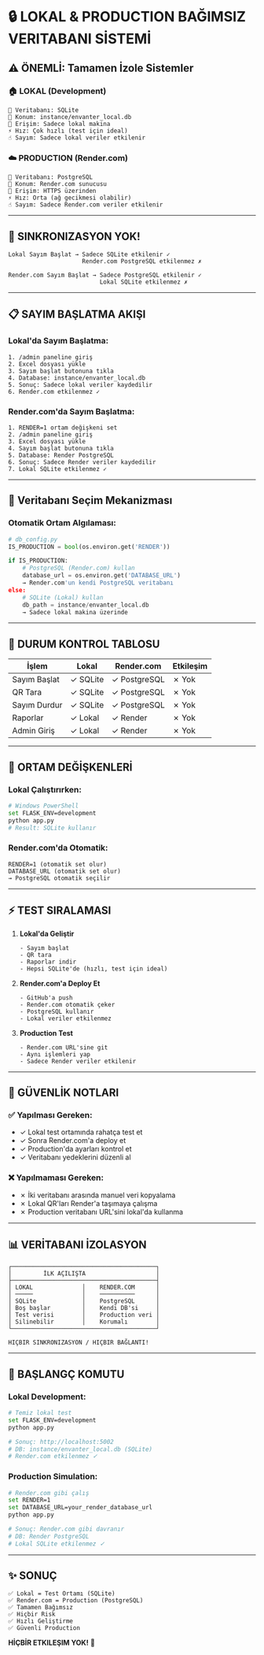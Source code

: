 # 🔒 LOKAL & PRODUCTION BAĞIMSIZ VERITABANI SİSTEMİ

## ⚠️ ÖNEMLİ: Tamamen İzole Sistemler

### 🏠 **LOKAL (Development)**
```
📂 Veritabanı: SQLite
📁 Konum: instance/envanter_local.db
🔐 Erişim: Sadece lokal makina
⚡ Hız: Çok hızlı (test için ideal)
☝️ Sayım: Sadece lokal veriler etkilenir
```

### ☁️ **PRODUCTION (Render.com)**
```
📂 Veritabanı: PostgreSQL
📁 Konum: Render.com sunucusu
🔐 Erişim: HTTPS üzerinden
⚡ Hız: Orta (ağ gecikmesi olabilir)
☝️ Sayım: Sadece Render.com veriler etkilenir
```

---

## 🚫 SINKRONIZASYON YOK!

```
Lokal Sayım Başlat → Sadece SQLite etkilenir ✓
                     Render.com PostgreSQL etkilenmez ✗

Render.com Sayım Başlat → Sadece PostgreSQL etkilenir ✓
                          Lokal SQLite etkilenmez ✗
```

---

## 📋 SAYIM BAŞLATMA AKIŞI

### Lokal'da Sayım Başlatma:
```
1. /admin paneline giriş
2. Excel dosyası yükle
3. Sayım başlat butonuna tıkla
4. Database: instance/envanter_local.db
5. Sonuç: Sadece lokal veriler kaydedilir
6. Render.com etkilenmez ✓
```

### Render.com'da Sayım Başlatma:
```
1. RENDER=1 ortam değişkeni set
2. /admin paneline giriş
3. Excel dosyası yükle
4. Sayım başlat butonuna tıkla
5. Database: Render PostgreSQL
6. Sonuç: Sadece Render veriler kaydedilir
7. Lokal SQLite etkilenmez ✓
```

---

## 🔄 Veritabanı Seçim Mekanizması

### Otomatik Ortam Algılaması:

```python
# db_config.py
IS_PRODUCTION = bool(os.environ.get('RENDER'))

if IS_PRODUCTION:
    # PostgreSQL (Render.com) kullan
    database_url = os.environ.get('DATABASE_URL')
    → Render.com'un kendi PostgreSQL veritabanı
else:
    # SQLite (Lokal) kullan
    db_path = instance/envanter_local.db
    → Sadece lokal makina üzerinde
```

---

## 🎯 DURUM KONTROL TABLOSU

| İşlem | Lokal | Render.com | Etkileşim |
|-------|-------|-----------|-----------|
| Sayım Başlat | ✓ SQLite | ✓ PostgreSQL | ✗ Yok |
| QR Tara | ✓ SQLite | ✓ PostgreSQL | ✗ Yok |
| Sayım Durdur | ✓ SQLite | ✓ PostgreSQL | ✗ Yok |
| Raporlar | ✓ Lokal | ✓ Render | ✗ Yok |
| Admin Giriş | ✓ Lokal | ✓ Render | ✗ Yok |

---

## 🔑 ORTAM DEĞİŞKENLERİ

### Lokal Çalıştırırken:
```bash
# Windows PowerShell
set FLASK_ENV=development
python app.py
# Result: SQLite kullanır
```

### Render.com'da Otomatik:
```
RENDER=1 (otomatik set olur)
DATABASE_URL (otomatik set olur)
→ PostgreSQL otomatik seçilir
```

---

## ⚡ TEST SIRALAMASI

1. **Lokal'da Geliştir**
   ```
   - Sayım başlat
   - QR tara
   - Raporlar indir
   - Hepsi SQLite'de (hızlı, test için ideal)
   ```

2. **Render.com'a Deploy Et**
   ```
   - GitHub'a push
   - Render.com otomatik çeker
   - PostgreSQL kullanır
   - Lokal veriler etkilenmez
   ```

3. **Production Test**
   ```
   - Render.com URL'sine git
   - Aynı işlemleri yap
   - Sadece Render veriler etkilenir
   ```

---

## 🔐 GÜVENLİK NOTLARI

### ✅ Yapılması Gereken:
- ✓ Lokal test ortamında rahatça test et
- ✓ Sonra Render.com'a deploy et
- ✓ Production'da ayarları kontrol et
- ✓ Veritabanı yedeklerini düzenli al

### ❌ Yapılmaması Gereken:
- ✗ İki veritabanı arasında manuel veri kopyalama
- ✗ Lokal QR'ları Render'a taşımaya çalışma
- ✗ Production veritabanı URL'sini lokal'da kullanma

---

## 📊 VERİTABANI İZOLASYON

```
┌─────────────────────────────────────────┐
│         İLK AÇILIŞTA                    │
├─────────────────────────────────────────┤
│ LOKAL              │    RENDER.COM      │
│ ─────              │    ──────────      │
│ SQLite             │    PostgreSQL      │
│ Boş başlar         │    Kendi DB'si     │
│ Test verisi        │    Production veri │
│ Silinebilir        │    Korumalı        │
└─────────────────────────────────────────┘

HIÇBIR SINKRONIZASYON / HIÇBIR BAĞLANTI!
```

---

## 🚀 BAŞLANGÇ KOMUTU

### Lokal Development:
```bash
# Temiz lokal test
set FLASK_ENV=development
python app.py

# Sonuç: http://localhost:5002
# DB: instance/envanter_local.db (SQLite)
# Render.com etkilenmez ✓
```

### Production Simulation:
```bash
# Render.com gibi çalış
set RENDER=1
set DATABASE_URL=your_render_database_url
python app.py

# Sonuç: Render.com gibi davranır
# DB: Render PostgreSQL
# Lokal SQLite etkilenmez ✓
```

---

## ✨ SONUÇ

```
✅ Lokal = Test Ortamı (SQLite)
✅ Render.com = Production (PostgreSQL)
✅ Tamamen Bağımsız
✅ Hiçbir Risk
✅ Hızlı Geliştirme
✅ Güvenli Production
```

**HİÇBİR ETKILEŞIM YOK!** 🎯
